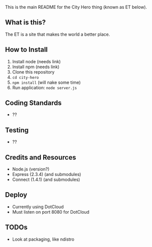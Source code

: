This is the main README for the City Hero thing (known as ET below).

## What is this?

The ET is a site that makes the world a better place.

## How to Install

1. Install node (needs link)
2. Install npm (needs link)
2. Clone this repository
2. `cd city-hero`
3. `npm install` (will nake some time)
4. Run application: `node server.js`

## Coding Standards

  * ??
  
## Testing

  * ??

## Credits and Resources

  * Node.js (version?)
  * Express (2.3.4) (and submodules)
  * Connect (1.4.1) (and submodules)
  
## Deploy

  * Currently using DotCloud
  * Must listen on port 8080 for DotCloud
  
## TODOs

  * Look at packaging, like ndistro
  